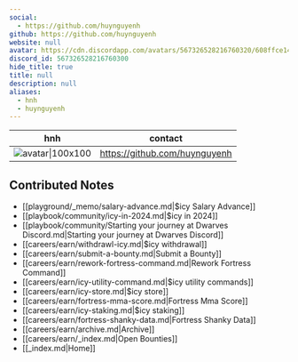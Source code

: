 ```yaml
---
social: 
  - https://github.com/huynguyenh
github: https://github.com/huynguyenh
website: null
avatar: https://cdn.discordapp.com/avatars/567326528216760320/608ffce140ad8830f6e2308763c7a127
discord_id: 567326528216760300
hide_title: true
title: null
description: null
aliases: 
  - hnh
  - huynguyenh
---
```

<div class="profile"/>

| hnh                                                                                                        | contact                       |
| ---------------------------------------------------------------------------------------------------------- | ----------------------------- |
| ![avatar\|100x100](https://cdn.discordapp.com/avatars/567326528216760320/608ffce140ad8830f6e2308763c7a127) | https://github.com/huynguyenh |

## Contributed Notes

- [[playground/_memo/salary-advance.md|$icy Salary Advance]]
- [[playbook/community/icy-in-2024.md|$icy in 2024]]
- [[playbook/community/Starting your journey at Dwarves Discord.md|Starting your journey at Dwarves Discord]]
- [[careers/earn/withdrawl-icy.md|$icy withdrawal]]
- [[careers/earn/submit-a-bounty.md|Submit a Bounty]]
- [[careers/earn/rework-fortress-command.md|Rework Fortress Command]]
- [[careers/earn/icy-utility-command.md|$icy utility commands]]
- [[careers/earn/icy-store.md|$icy store]]
- [[careers/earn/fortress-mma-score.md|Fortress Mma Score]]
- [[careers/earn/icy-staking.md|$icy staking]]
- [[careers/earn/fortress-shanky-data.md|Fortress Shanky Data]]
- [[careers/earn/archive.md|Archive]]
- [[careers/earn/_index.md|Open Bounties]]
- [[_index.md|Home]]